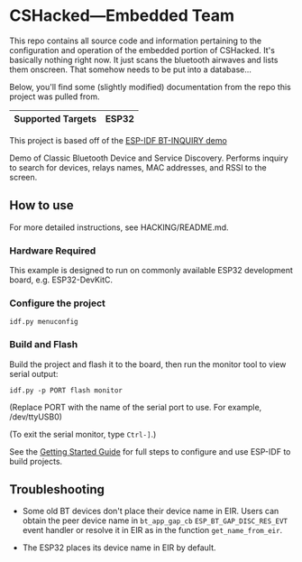 # CSHacked—Embedded Team

This repo contains all source code and information pertaining to the configuration and operation of the embedded portion of CSHacked. It's basically nothing right now. It just scans the bluetooth airwaves and lists them onscreen. That somehow needs to be put into a database...

Below, you'll find some (slightly modified) documentation from the repo this project was pulled from.

| Supported Targets | ESP32 |
| ----------------- | ----- |

This project is based off of the [ESP-IDF BT-INQUIRY demo](https://github.com/espressif/esp-idf/tree/v4.3.2/examples/bluetooth/bluedroid/classic_bt/bt_discovery)

Demo of Classic Bluetooth Device and Service Discovery. Performs inquiry to search for devices, relays names, MAC addresses, and RSSI to the screen.

## How to use

For more detailed instructions, see HACKING/README.md.

### Hardware Required

This example is designed to run on commonly available ESP32 development board, e.g. ESP32-DevKitC.

### Configure the project

```
idf.py menuconfig
```

### Build and Flash

Build the project and flash it to the board, then run the monitor tool to view serial output:

```
idf.py -p PORT flash monitor
```

(Replace PORT with the name of the serial port to use. For example, /dev/ttyUSB0)

(To exit the serial monitor, type ``Ctrl-]``.)

See the [Getting Started Guide](https://docs.espressif.com/projects/esp-idf/en/latest/get-started/index.html) for full steps to configure and use ESP-IDF to build projects.

## Troubleshooting

- Some old BT devices don't place their device name in EIR. Users can obtain the peer device name in `bt_app_gap_cb` `ESP_BT_GAP_DISC_RES_EVT` event handler or resolve it in EIR as in the function `get_name_from_eir`.

- The ESP32 places its device name in EIR by default.
